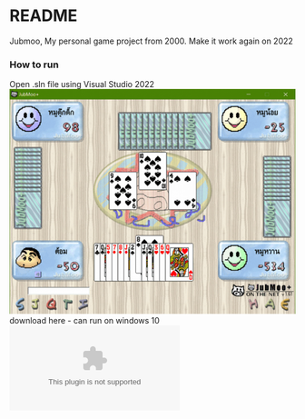 # README #

Jubmoo, My personal game project from 2000. Make it work again on 2022

### How to run

Open .sln file using Visual Studio 2022
![alt text](https://raw.githubusercontent.com/kasamsun/jubmoo-plus/master/assets/jubmoo.png "jubmoo")
download here - can run on windows 10 
![boggy-1.0.0.zip](https://raw.githubusercontent.com/kasamsun/jubmoo-plus/master/assets/Jubmoo161.zip "Jubmoo161.zip")


